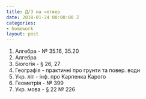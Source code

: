 ```yaml
---
title: Д/З на четвер
date: 2018-01-24 00:00:00 Z
categories:
- homework
layout: post
---
```


1.  Алгебра - № 35.16, 35.20
2.  Алгебра
3.  Біогогія - &sect; 26, 27
4.  Географія - практичні про грунти та повер. води
5.  Укр. літ - інф. про Карпенка Карого
6.  Геометрія - № 399
7.  Укр. мова - &sect; 22 № 226